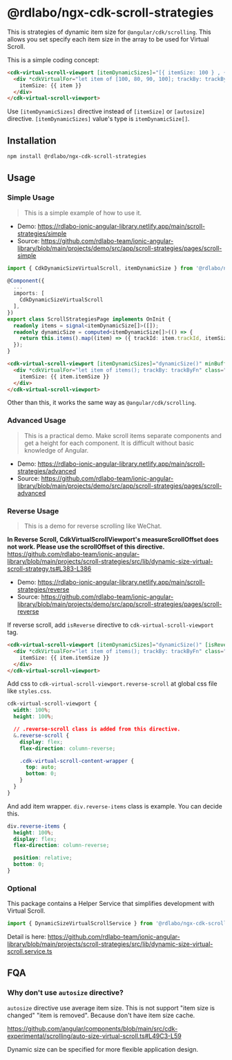 # @rdlabo/ngx-cdk-scroll-strategies

This is strategies of dynamic item size for `@angular/cdk/scrolling`. This allows you set specify each item size in the array to be used for Virtual Scroll.

This is a simple coding concept:

```html
<cdk-virtual-scroll-viewport [itemDynamicSizes]="[{ itemSize: 100 } , { itemSize: 80} , { itemSize: 90 } , { itemSize: 100}]">
  <div *cdkVirtualFor="let item of [100, 80, 90, 100]; trackBy: trackByFn" [style.height.px]="item">
    itemSize: {{ item }}
  </div>
</cdk-virtual-scroll-viewport>
```

Use `[itemDynamicSizes]` directive instead of `[itemSize]` or `[autosize]` directive. `[itemDynamicSizes]` value's type is `itemDynamicSize[]`.


## Installation

```bash
npm install @rdlabo/ngx-cdk-scroll-strategies
```

## Usage

### Simple Usage

> This is a simple example of how to use it.

- Demo: https://rdlabo-ionic-angular-library.netlify.app/main/scroll-strategies/simple
- Source: https://github.com/rdlabo-team/ionic-angular-library/blob/main/projects/demo/src/app/scroll-strategies/pages/scroll-simple

```ts
import { CdkDynamicSizeVirtualScroll, itemDynamicSize } from '@rdlabo/ngx-cdk-scroll-strategies';

@Component({
  ...
  imports: [
    CdkDynamicSizeVirtualScroll
  ],
})
export class ScrollStrategiesPage implements OnInit {
  readonly items = signal<itemDynamicSize[]>([]);
  readonly dynamicSize = computed<itemDynamicSize[]>(() => {
    return this.items().map((item) => ({ trackId: item.trackId, itemSize: item.itemSize }));
  });
}
```

```html
<cdk-virtual-scroll-viewport [itemDynamicSizes]="dynamicSize()" minBufferPx="900" maxBufferPx="1350">
  <div *cdkVirtualFor="let item of items(); trackBy: trackByFn" class="dynamic-item" [style.height.px]="item.itemSize">
    itemSize: {{ item.itemSize }}
  </div>
</cdk-virtual-scroll-viewport>
```

Other than this, it works the same way as `@angular/cdk/scrolling`.

### Advanced Usage

> This is a practical demo. Make scroll items separate components and get a height for each component.
> It is difficult without basic knowledge of Angular.

- Demo: https://rdlabo-ionic-angular-library.netlify.app/main/scroll-strategies/advanced
- Source: https://github.com/rdlabo-team/ionic-angular-library/blob/main/projects/demo/src/app/scroll-strategies/pages/scroll-advanced


### Reverse Usage

> This is a demo for reverse scrolling like WeChat.

__In Reverse Scroll, CdkVirtualScrollViewport's measureScrollOffset does not work. Please use the scrollOffset of this directive.__
https://github.com/rdlabo-team/ionic-angular-library/blob/main/projects/scroll-strategies/src/lib/dynamic-size-virtual-scroll-strategy.ts#L383-L386

- Demo: https://rdlabo-ionic-angular-library.netlify.app/main/scroll-strategies/reverse
- Source: https://github.com/rdlabo-team/ionic-angular-library/blob/main/projects/demo/src/app/scroll-strategies/pages/scroll-reverse

If reverse scroll, add `isReverse` directive to `cdk-virtual-scroll-viewport` tag.

```html
<cdk-virtual-scroll-viewport [itemDynamicSizes]="dynamicSize()" [isReverse]="true" minBufferPx="900" maxBufferPx="1350">
  <div *cdkVirtualFor="let item of items(); trackBy: trackByFn" class="dynamic-item" [style.height.px]="item.itemSize">
    itemSize: {{ item.itemSize }}
  </div>
</cdk-virtual-scroll-viewport>
```

Add css to `cdk-virtual-scroll-viewport.reverse-scroll` at global css file like `styles.css`.

```css
cdk-virtual-scroll-viewport {
  width: 100%;
  height: 100%;

  // .reverse-scroll class is added from this directive.
  &.reverse-scroll {
    display: flex;
    flex-direction: column-reverse;

    .cdk-virtual-scroll-content-wrapper {
      top: auto;
      bottom: 0;
    }
  }
}
```

And add item wrapper. `div.reverse-items` class is example. You can decide this.

```css
div.reverse-items {
  height: 100%;
  display: flex;
  flex-direction: column-reverse;

  position: relative;
  bottom: 0;
}
```

### Optional

This package contains a Helper Service that simplifies development with Virtual Scroll.

```ts
import { DynamicSizeVirtualScrollService } from '@rdlabo/ngx-cdk-scroll-strategies';
```

Detail is here: https://github.com/rdlabo-team/ionic-angular-library/blob/main/projects/scroll-strategies/src/lib/dynamic-size-virtual-scroll.service.ts

## FQA
### Why don't use `autosize` directive?

`autosize` directive use average item size. This is not support "item size is changed" "item is removed". Because don't have item size cache.

https://github.com/angular/components/blob/main/src/cdk-experimental/scrolling/auto-size-virtual-scroll.ts#L49C3-L59

Dynamic size can be specified for more flexible application design.
